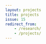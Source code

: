 ```yaml
---
layout: projects
title: projects
issue: 15
redirect_from:
    - /research/
    - /projects/
---
```

